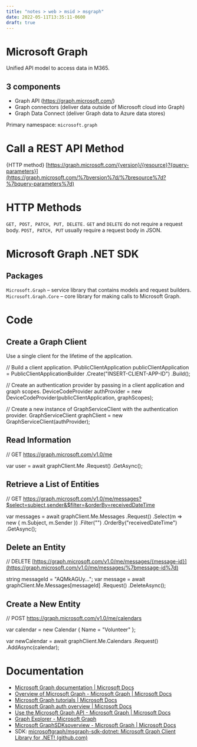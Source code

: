```yaml
---
title: "notes > web > msid > msgraph"
date: 2022-05-11T13:35:11-0600
draft: true
---
```

# Microsoft Graph
Unified API model to access data in M365.

## 3 components
- Graph API (<https://graph.microsoft.com/>)
- Graph connectors (deliver data outside of Microsoft cloud into Graph)
- Graph Data Connect (deliver Graph data to Azure data stores)

Primary namespace: `microsoft.graph`

# Call a REST API Method
{HTTP method} [https://graph.microsoft.com/{version}/{resource}?{query-parameters}](https://graph.microsoft.com/%7bversion%7d/%7bresource%7d?%7bquery-parameters%7d)

# HTTP Methods
`GET, POST, PATCH, PUT, DELETE.`
`GET` and `DELETE` do not require a request body.
`POST, PATCH, PUT` usually require a request body in JSON.

# Microsoft Graph .NET SDK
## Packages
`Microsoft.Graph` – service library that contains models and request builders.
`Microsoft.Graph.Core` – core library for making calls to Microsoft Graph.

# Code
## Create a Graph Client
Use a single client for the lifetime of the application.

// Build a client application.
IPublicClientApplication publicClientApplication = PublicClientApplicationBuilder
.Create("INSERT-CLIENT-APP-ID")
.Build();

// Create an authentication provider by passing in a client application and graph scopes.
DeviceCodeProvider authProvider = new DeviceCodeProvider(publicClientApplication, graphScopes);

// Create a new instance of GraphServiceClient with the authentication provider.
GraphServiceClient graphClient = new GraphServiceClient(authProvider);

## Read Information
// GET <https://graph.microsoft.com/v1.0/me>

var user = await graphClient.Me
.Request()
.GetAsync();

## Retrieve a List of Entities
// GET [https://graph.microsoft.com/v1.0/me/messages?$select=subject,sender&$filter=<somecondition>&orderBy=receivedDateTime](https://graph.microsoft.com/v1.0/me/messages?$select=subject,sender&$filter=%3csomecondition%3e&orderBy=receivedDateTime)

var messages = await graphClient.Me.Messages
.Request()
.Select(m => new {
m.Subject,
m.Sender
})
.Filter("<filter condition>")
.OrderBy("receivedDateTime")
.GetAsync();

## Delete an Entity
// DELETE [https://graph.microsoft.com/v1.0/me/messages/{message-id}](https://graph.microsoft.com/v1.0/me/messages/%7bmessage-id%7d)

string messageId = "AQMkAGUy...";
var message = await graphClient.Me.Messages[messageId]
.Request()
.DeleteAsync();

## Create a New Entity
// POST <https://graph.microsoft.com/v1.0/me/calendars>

var calendar = new Calendar
{
Name = "Volunteer"
};

var newCalendar = await graphClient.Me.Calendars
.Request()
.AddAsync(calendar);

# Documentation
- [Microsoft Graph documentation | Microsoft Docs](https://docs.microsoft.com/en-us/graph/)
- [Overview of Microsoft Graph - Microsoft Graph | Microsoft Docs](https://docs.microsoft.com/en-us/graph/overview)
- [Microsoft Graph tutorials | Microsoft Docs](https://docs.microsoft.com/en-us/graph/tutorials)
- [Microsoft Graph auth overview | Microsoft Docs](https://docs.microsoft.com/en-us/graph/auth/)
- [Use the Microsoft Graph API - Microsoft Graph | Microsoft Docs](https://docs.microsoft.com/en-us/graph/use-the-api)
- [Graph Explorer - Microsoft Graph](https://developer.microsoft.com/en-us/graph/graph-explorer)
- [Microsoft GraphSDKsoverview - Microsoft Graph | Microsoft Docs](https://docs.microsoft.com/en-us/graph/sdks/sdks-overview)
- SDK: [microsoftgraph/msgraph-sdk-dotnet: Microsoft Graph Client Library for .NET! (github.com)](https://github.com/microsoftgraph/msgraph-sdk-dotnet)